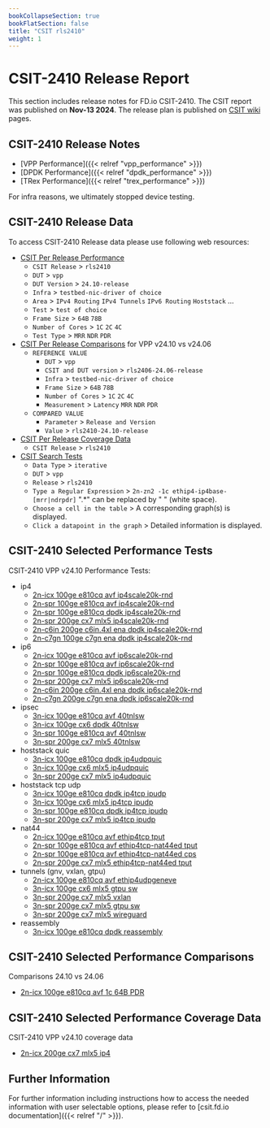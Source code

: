 ```yaml
---
bookCollapseSection: true
bookFlatSection: false
title: "CSIT rls2410"
weight: 1
---
```


# CSIT-2410 Release Report

This section includes release notes for FD.io CSIT-2410. The CSIT report
was published on **Nov-13 2024**. The release plan is published on
[CSIT wiki](https://wiki.fd.io/view/CSIT/csit2410_plan) pages.

## CSIT-2410 Release Notes

- [VPP Performance]({{< relref "vpp_performance" >}})
- [DPDK Performance]({{< relref "dpdk_performance" >}})
- [TRex Performance]({{< relref "trex_performance" >}})

For infra reasons, we ultimately stopped device testing.

## CSIT-2410 Release Data

To access CSIT-2410 Release data please use following web resources:

- [CSIT Per Release Performance](https://csit.fd.io/report/)
  - `CSIT Release` > `rls2410`
  - `DUT` > `vpp`
  - `DUT Version` > `24.10-release`
  - `Infra` > `testbed-nic-driver of choice`
  - `Area` > `IPv4 Routing` `IPv4 Tunnels` `IPv6 Routing` `Hoststack` ...
  - `Test` > `test of choice`
  - `Frame Size` > `64B` `78B`
  - `Number of Cores` > `1C` `2C` `4C`
  - `Test Type` > `MRR` `NDR` `PDR`
- [CSIT Per Release Comparisons](https://csit.fd.io/comparisons/) for VPP
  v24.10 vs v24.06
  - `REFERENCE VALUE`
    - `DUT` > `vpp`
    - `CSIT and DUT version` > `rls2406-24.06-release`
    - `Infra` > `testbed-nic-driver of choice`
    - `Frame Size` > `64B` `78B`
    - `Number of Cores` > `1C` `2C` `4C`
    - `Measurement` > `Latency` `MRR` `NDR` `PDR`
  - `COMPARED VALUE`
    - `Parameter` > `Release and Version`
    - `Value` > `rls2410-24.10-release`
- [CSIT Per Release Coverage Data](https://csit.fd.io/coverage/)
  - `CSIT Release` > `rls2410`
- [CSIT Search Tests](https://csit.fd.io/search/)
  - `Data Type` > `iterative`
  - `DUT` > `vpp`
  - `Release` > `rls2410`
  - `Type a Regular Expression` > `2n-zn2 -1c ethip4-ip4base-[mrr|ndrpdr]`
    ".*" can be replaced by " " (white space).
  - `Choose a cell in the table` > A corresponding graph(s) is displayed.
  - `Click a datapoint in the graph` > Detailed information is displayed.

## CSIT-2410 Selected Performance Tests

CSIT-2410 VPP v24.10 Performance Tests:

- ip4
  - [2n-icx 100ge e810cq avf ip4scale20k-rnd](https://csit.fd.io/report/#eNrtVstOwzAQ_JpwQYvsrUO4cGjJfyDjbGlEmpq1G1G-HreqtIkAqUgtvfjgl2asHe9oJIe4YXoO1D0W5aKoFgVWbZOmYja_TQt3AY1WMHgPaO7SjqkjGwiwh9Z9gFbqldBretDKvYMdltB6A_fmBbQDiqv9KY3gbEeo3oD7BvqG9yXw6VjiWz1Bm20UNKmYIAOxgBN5QvOr3Yjzm2jhWyYrF5JygSKFkZif3ybsJds1hfaT5ErqiuAuNV4g7aZ14s6P0GPDqvrA-CeXfHbpby75y7mEOUunu4TXyhLmLJ3LpQtmyeQsne6SuVaWTM7SuVySLJX1Tb_h9eGvV9ZfVxOuLg)
  - [2n-spr 100ge e810cq avf ip4scale20k-rnd](https://csit.fd.io/report/#eNrtVstqwzAQ_BrnUrZIWznupYem_o-iypvG1HHUlWpIv75KCKxNUkghaS466MWM2NEOAwpxw_QaqHsqykVRLQqs2iZNxcPzXVq4C2i0gsF7QHOfdkwd2UCAPQTPoJV6J_SaHrVyn2CHJbTewNy8gXZAcbU7pRGc7QjVB3DfQN_wrgS-HEoc1RO0-YqCJhUTZCAWcCJPaH61HXF-Ey18y2TlQlIuUKQwEnP6bcJesl1TaL9JrqSuCO5S4wXSblonbv0IPTSsqveMf3LJZ5f-5pK_nkuYs3S-S3irLGHO0qVcumKWTM7S-S6ZW2XJ5CxdyiXJUlnP-g2v93-9sv4Bi3Gu-g)
  - [2n-spr 100ge e810cq dpdk ip4scale20k-rnd](https://csit.fd.io/report/#eNrtVkFOwzAQfE24oEW2cQgXDi35BzL2QqOm6bI2lcrrcatKmwg4RGrpxYc4tmZXM97RSI5py_gSsX-q6mXVLCvTdCEv1f3iNv-4j8ZqBTsiMPYu7xh7dBHBDBCJQSv1joY0PmrlPyBQWENHFh7sK2gPmFaHU_6idz0atQYeAgyBDxzm-cTxg1DQ8JkEzTImyA5ZwIk-KaPVflTzp2ppcIxOOrJ0gRLGkZrfLyfVb-w2GLsvlJY8FsF9Hr1A2k950p5G6GliTXus-C-fqPg00ye6oE-m5GmGT-ZqeTIlT2fz6ZJ5siVPM3yyV8uTLXk6m0-Sp7q9Gba8Ob776vYbCISzwg)
  - [2n-spr 200ge cx7 mlx5 ip4scale20k-rnd](https://csit.fd.io/report/#eNrtVstqwzAQ_Br3UjbYG7k-9dDU_xEUeZuYyo5YqSbp11cJgbVpezDkcdHBssTsMqMdBuTDnmntyb5m5SqrVhlWbROXbPn2HH9sPaoih8E5QLWIOyZL2hNgD94xYJ5vCV1hDtVAOkBnDyW0TsGL2kBhgMLudIqfN9oS5p_AfQN9wycSfL-Q_GIUtPkKgkYdE2QgFnAiUMrc7jiq-V-2dGgmLS1Ru0CB_EjO37eT6g_WHfn2m6QlzkVwE4cvUGGmPOHoRuhlZFV9rribUy45Ndcpd0unMGVqjlP4uExhytT1nLppplTK1Byn1OMypVKmrueUZKqsn_o9d-c3YFn_AP69vbI)
  - [2n-c6in 200ge c6in.4xl ena dpdk ip4scale20k-rnd](https://csit.fd.io/report/#eNrtl91qwzAMhZ8muxkasZo0u9nFurzH8GxtDU1dYaeF7unnhIISuo0V2rUXvsgf5wQp-jiIhG7j6TVQ-5SVi6xaZFg1Np6y2fN9vPg2YKFy2DEDFg_xzlNLOhCgAzNvHGCef5BiRU6DZbuChgtQpXp8A2WAumX_HI9gdEuYr8A7C876vga-HGocFRTVbjtRYxsTZUdexEl_YuPlfuT5oWuxa09a_LFxkToKo16-_zRxv3u9ptB8krwyjEUcJo5-JJpppW7PI_UwsaoeHP_FiROnEznxBTlhytMJnPBqecKUp7Nxukye5kXaTkeU4lBuaTf9zogToxvYSz2jtJX-zgivlKO0kc7FSHJU1ndu49fDf1NZfwEQ_pKp)
  - [2n-c7gn 100ge c7gn ena dpdk ip4scale20k-rnd](https://csit.fd.io/report/#eNrtl91qwzAMhZ8muxkasZosu9nFurzH8GytDU1dYaeF7unnhIISuo0V2rUXvsgf5wQp-jiIhG7j6S1Q-5yV86yaZ1g1Np6y2ct9vPg2YKFy2DEDFg_xzlNLOhCgA1MtHKg8X5BiRU6DZbuChgtQpXp6B2WAumX_HI9gdEuYr8A7C876vga-HmocFRTVbjtRYxsTZUdexEl_YuPlfuT5oWuxa09a_LFxkToKo16-_zRxf3i9ptB8krwyjEUcJo5-JJpppW7PI_UwsaoeHP_FiROnEznxBTlhytMJnPBqecKUp7NxukyeHou0nY4oxaHc0m76nREnRjewl3pGaSv9nRFeKUdpI52LkeSorO_cxq-H_6ay_gI0X5KJ)
- ip6
  - [2n-icx 100ge e810cq avf ip6scale20k-rnd](https://csit.fd.io/report/#eNrtVstOwzAQ_JpwQYvsrUN64UCb_0DG2dKINDVrE1G-HreqtIkAqUgtvfjgl2asHe9oJIe4ZXoK1D0U5aKoFgVWbZOmYvZ4mxbuAhqtYPAe0NylHVNHNhBgD637AK3UC6HXNNfKvYEdVtD6e6jmz6AdUFzvT2kEZztC9QrcN9A3vC-By2OJb_UEbd6joEnFBBmIBZzIE5pf70ac30QL3zJZuZCUCxQpjMT8_DZhr9huKLSfJFdSVwR3qfECaTetE3d-hB4bVtUHxj-55LNLf3PJX84lzFk63SW8VpYwZ-lcLl0wSyZn6XSXzLWyZHKWzuWSZKmsb_otbw5_vbL-Au7lrrI)
  - [2n-spr 100ge e810cq avf ip6scale20k-rnd](https://csit.fd.io/report/#eNrtVstqwzAQ_Br3UrZIG7nOpYek_o-iypvG1HHUlWJIv75KCKxNW0ghaS466MWM2NEOAwpxy_QSqHsqymVRLQus2iZNxWxxnxbuAhqtYPAe0DykHVNHNhBgD8EzaKXeCL2muVbuA-ywgtY_QjV_Be2A4vpwSiM42xGqd-C-gb7hQwl8PpX4Vk_QZhcFTSomyEAs4ESe0Px6P-L8Jlr4lsnKhaRcoEhhJObntwl7xXZDof0kuZK6IrhLjRdIu2mduPcj9NSwqj4y_skln136m0v-ei5hztL5LuGtsoQ5S5dy6YpZMjlL57tkbpUlk7N0KZckS2V91295c_zrlfUXI1Kvfg)
  - [2n-spr 100ge e810cq dpdk ip6scale20k-rnd](https://csit.fd.io/report/#eNrtVkFOwzAQfE24oEW2cUgvHCj5BzL2QqOm6bI2lcrrcatKmwg4RGrpxYc4tmZXM97RSI5py_gSsX-s6mXVLCvTdCEv1f3Tbf5xH43VCnZEYOxd3jH26CKCGSASg1bqHQ1pXGjlPyBQWENHD9AsXkF7wLQ6nPIXvevRqDXwEGAIfOAwzyeOH4SChs8kaJYxQXbIAk70SRmt9qOaP1VLg2N00pGlC5QwjtT8fjmpfmO3wdh9obTksQju8-gF0n7Kk_Y0Qk8Ta9pjxX_5RMWnmT7RBX0yJU8zfDJXy5MpeTqbT5fMky15muGTvVqebMnT2XySPNXtzbDlzfHdV7ffoyy0Rg)
  - [2n-spr 200ge cx7 mlx5 ip6scale20k-rnd](https://csit.fd.io/report/#eNrtVkFOwzAQfE24oEXJ4mAuHFryD2SchUY4qbU2UcvrcatKmwg4RGrpxYc4tmZXM97RSA5xy_QSyD0V9brQ6wJ116aluF_dph-7gKoqYfQeUN2lHZMjEwhwgOAZsCzfCX1ld3okE6F3uxo6_wD68RUqCxQ3h1P6gjWOsPwAHloYWj6Q4POJ5AejoO1nFDTpmCEjsYAzgVLmN_tJzd-ypcMwGWlJ2gWKFCZyfr-dVL-x6Sl0XyQtaS6C2zR8gSo754l7P0FPI9PNseLfnPLZqaVO-Us6hTlTS5zC62UKc6bO59RFM6VyppY4pa6XKZUzdT6nJFN1czNsuT--AevmG5xKvjY)
  - [2n-c6in 200ge c6in.4xl ena dpdk ip6scale20k-rnd](https://csit.fd.io/report/#eNrtV8tqwzAQ_Br3UrZY2zjqpYem_o-iSNvGxFGEpAbSr49iAmuTBBqwmx508IsZs-MdhsEhbj19BGpfi2pRyEWBsjHpVDy_PaaLbwPORAk75wBnT-nOU0sqEKAFPW8sYFl-kXCCrALjzBoaNwdRiZclCA0UV8fndAStWsJyDd4asMYfZ-D7acbZQEbNd2Q0yRggO_IMDvQxza32Pc4V1UxXnhTzk3CGIoWelsufxuxPrzYUmh_iV7q1MEOn1fdAPZwU966HnjYm647xVz657NONPrkJfcKcpxt8wrvlCXOeRvNpmjzJ3E7nLsn_1U0yN9OIHk2Xo9xKv_cI75Sj3EhjecQ5quoHu_Wb7r-pqg8Zh5Mx)
  - [2n-c7gn 200ge c7gn ena dpdk ip6scale20k-rnd](https://csit.fd.io/report/#eNrtV8tqwzAQ_BrnUjZY27jqpYem_o-gStvExFGEpAaSr69iAmuTFhqwmx508IsZs-MdhsEh7j2tArUvRbUs5LJA2Zh0Kh5fH9LFtwEXooSDc4CLebrz1JIKBGhBy7UFUZZrEk6QVWCc2ULjnkBU4vkdhAaKm_NzOoJWLWG5BW8NWOPPM_DtMuNqIKPmMzKaZAyQA3kGB_qY5jbHHucH1UxXnhTzk3CGIoWelu8_jdkfXu0oNCfiV7q1MEOn1fdAPZwUj66HXjYm647xVz657NONPrkJfcKcpxt8wrvlCXOeRvNpmjzJ3E7XLsn_1U0yN9OIHk2Xo9xKv_cI75Sj3EhjecQ5quqZ3ftd999U1V886JMR)
- ipsec
  - [3n-icx 100ge e810cq avf 40tnlsw](https://csit.fd.io/report/#eNrtmM1OxCAQgJ-mXsyYwlK7Fw-ufQ_D0tldkv4gYN369NK6CW2MiZql9cClP5kBBr58yQRjW43PBquHJNsl-S6huSzdI9k83rqXrgxlJIVOKaDszn1prJAbhE0DUpyBpOkRqSK4Jal4Ad4dQOhe2RZIRrZ7IALQnqRiUhkULLVNZd7A_e-HSWRjgaOh2f1R1NCUeliZPl1W_lKGj5av1kddcbNIh9oHZ1X7NHXqfc63e_H5XCP3Az636KMWzaSen27Yjz9oXqOR7-gnGY_PZwiHaRIU87VtrybRyznmxZixLlMVmV6FqQrMlEZPAzClq3pKo6eLMw3tKYueBmDKVvWURU8XZxrOU1nLc2x7_4p0OL3_1vX-mmiU9CpEAzsaW94AROmajsaGd3GigR2N7W4AomxNR2OzuzhR72hW3DStrse73qz4AI6LK34)
  - [3n-icx 100ge cx6 dpdk 40tnlsw](https://csit.fd.io/report/#eNrtmEtOwzAQQE8TNmhQ7DqkGxaU3AOlztBa5GNsUxpOjxMqTSqEBKhOWHiTj2Zsj_30pJGt6ww-WqzvkmyT5JuE56ryj2R1f-1fprZcsBQOWgMXN_7LYI2lRVi1oOQRWJrukGuGa5bKF6h09QzS9Np1wDK23gKTgG6vtFDaohSpa2v7Bv5_O8yiWgclWp7d7mQDbWWGpfnDaekvdVC0enUU9dWdRQ5oKHhWNqXpfU8532-GBpQGSxrxuUeKOrSTgn66Yxr_ZMoGrXpHmmQ8P8qQHtQkKM_Xdr2eRE8HmRdjxsJUdaR6Gao6NFUeXQ1BlS_rKo-uzk81uKsiuhqCqljWVRFdnZ9qQFdVo46xBf4z1OH4_l0H_GumUdTLMA3taWx_QzDli3oam9_5mYb2NLa-IZiKRT2Nje_8TMnTrLhqO9OMd8BZ8QG4PzUO)
  - [3n-spr 100ge e810cq avf 40tnlsw](https://csit.fd.io/report/#eNrtmM1OxCAQgJ-mXsyYwlK7Fw-79j0MpbO7JP1BwGp9emndhG2MiZql9cClP5kBBr58yQRjO41PBuuHJNsn-T6huazcI9nsbt1L14YykkKvFFB257401sgNwqYtwSgNJE2PSBXBLUnFM_D-AEIPynZAMrItgQhAe5KKSWVQsNS2tXkF91-Os8jWAkdDs_ujaKCt9Lg0fTwv_aUOH61erI-66maRHrUPzsr2aeo0-JzvN-MHcI3cj_jco49aNBcF_XTHfvxB8waNfEc_yXR-PkM4UBdBMV_bDuoiej7IvJgyVqaqItXrUFWhqdLoagiqdF1XaXR1earBXWXR1RBU2bqusujq8lQDuiob-RZb4D9DHY_v33XAv2YaRb0O09CexvY3BFO6qqex-V2eaWhPY-sbgilb1dPY-C7P1HuaFTdtp5vpDjgrPgDBrzZG)
  - [3n-spr 200ge cx7 mlx5 40tnlsw](https://csit.fd.io/report/#eNrtmM1OxCAQgJ-mXsyYlgXrxYNr38OwdNwl6Q8BrK1PL62b0MbEaFzEA5f-ZAYY-PIlE4ztNT4ZbO4zts_KfUZKWbtHtnu4di_dGEKLHAalgNAb96WxQW4Qdh0HozSQPD8iUYUYywG5hbYZGQg9KdtDwYq7AxQC0J6kolIZFDS3XWNewf0f5nlkZ4GjIez2KFroaj0vTh7Pi3-qxEfrF-ujrr5NZEDtg5vCfZo6TT7nq-34IVwj92M-dumjFs2qpO_u2Y9_1rxFI9_QT7KcoM8QDtYqKLZr20mtouejLKslIzpZlcheiqwKT5YkZ8OQJbGdJcnZGGT_wFmanA1DlsZ2liZnY5AN6qxs5Zha41-AnQ_wH3bGP-aahL0U1_C-prY4DFcS2dfUFMfgGt7X1BKH4Uoj-5oa4hhcva-suup63S53xqx6B3wFU54)
- hoststack quic
  - [3n-icx 100ge e810cq dpdk ip4udpquic](https://csit.fd.io/report/#eNrlVctuwyAQ_Br3Um0FxJZz6aGJ_6PCsK1RSExYHDX9-hIr6tpqc80hvgDSzOxrtIJSH_Gd0L8W1aaoN4Wqnc1HsXp7zlf0pEop4BQCqPIlvyJ61ISwOoAzXyCF-EQVJK6lMEewwe6g6ylR0mYHUq1FC9IApg5cKAcbjoMz7SVADomm66ENdMmnttd8f5IzaofEaNbPkBNGBme1Mi10Z-bc7oAFOqJmxW9jTEhIk5put8mKj6j3SO4bWTaOiRkmWzIBzTxbOocJep1e3YyMO_lHRnvMfC8FLcDH_9p9UD-XZecju7ms5bzzblbN06GP-_HPrJofsq8JmA)
  - [3n-icx 100ge cx6 mlx5 ip4udpquic](https://csit.fd.io/report/#eNrlVUFuwyAQfI17qbYCYte99NDU_6gw3taoOKYsjpy8PsSKurbaXHNwLoA0M8zujhAU-4AfhO41K7ZZuc1UaZu0ZJu3x7QFRyqXAvbeg8qf0imgQ00Imx1YM4IU4guVl2Z8bkbo3FhA21OkqM03SPUiapAGMLZgfT40_mewpj7r041o2h5qT2c79X6x--PNaDNERpN-gewxMLgolWm-PTDnagPM1wE1C377YkJEmpV0vUtWfAbdIdkjsmyaEjNMCmQGmqVbPPgZehleWU2M26RHRjuUwjgpaP0p_tftOtO8qzBXnOVdPcwbv8uietj1oZv-yqI6AfRwCYg)
  - [3n-spr 200ge cx7 mlx5 ip4udpquic](https://csit.fd.io/report/#eNrlVctugzAQ_Bp6qbayHRC99NCE_4iM2RRUExyvQUm-Pg6KsqA-jjmEi21pZvY1WplC53FLaD-SbJ3k60TlTRWPZPX5Gi9vSaVSwOAcqPQtvjxa1ISw2msg50EJ8YXKSXPMB9QBWnvMoO4oUNDmG6R6FyVIAxhqaFzaV-7QN6a8hohB0dQdlI6uGdXmlvFHekarPjAa9TNkQM_grFqmufrEnP96YIn2qFlzb40JAWlS1d-NsmLndYvUnJFl46CYYaItE9DMs4WTm6C3-eXFyHiYh2S0RSmMlYIW4eVvDT-tp0uz9LkdXdqSPnhHs-Jl3_l2_EOz4gIXGRPI)
- hoststack tcp udp
  - [3n-icx 100ge e810cq dpdk ip4tcp ipudp](https://csit.fd.io/report/#eNrlVUFuwyAQfI17qbYCbNe99JDU_4gwbGorJKYsiZK-vsSKuraqNKf2EF8AMTPsDiMExT7gitC9ZuUyq5aZqjqbhixfPKYpOFKFFHDwHlTxlFYBHWpCyHfQmSNIId5ReYkvUpgPsN5uoO0pUtRmA7J4Fg1IAxhb6HwRjW_OYmd9OqfXNm1iWOfQeDoXVW-Xoj86YNTuI6OprwlywMDgpGGm-fbEnOs2WKADalZ8u2NCRBr1dMMry9ZBb5G6T2TtcGHMMCmcEWimJePJj9DLFVb1wPiHJMloh9I4KWgugf5m-T5y3dv5vNBrXu8mybm90BuW_z7Xsn7Y9WE7_KVl_QXVthDe)
  - [3n-icx 100ge cx6 mlx5 ip4tcp ipudp](https://csit.fd.io/report/#eNrlVcFuwyAM_ZrsMnkCkjSnHdblPyYC7hKNNAjTKt3Xj0bVnGjqeuqluQDiPWM_P1lQHAJ-ELrXrNxm1TZTVWfTkuVvz2kLjlQhBRy9B1W8pFNAh5oQ8j10ZgQpxCcqL824sSP0biyhHShS1OYLZLERDUgDGFvofBGNb86xzvr0zKBtusSwy6HxdM6p3i85_xTAqD1ERlNZC-SIgcFFvUzz7Yk5V1UwXwfUHPArjgkRaVbSDakctgu6R-q-kWOnfjHDJGtmoFmmjCc_Qy8drOqJcX8fyWiH0jgpaCV2_qf4IVw92NVM5zWpj-LjyqbzhuL7u1rWT_sh9NMfWtY_-TAQzg)
  - [3n-spr 100ge e810cq dpdk ip4tcp ipudp](https://csit.fd.io/report/#eNrlVctOwzAQ_JpwQYvsPAgXDpT8B3LsLYnqNovXrVS-Hjeq2ESI9gSH5mJbnhnvjkeWOQ4B3xj9c1atsnqV5XXv0pAVL_dpCp7zUis4EEFePqRVQI-GEYpdC0wBtFLvmJPGJ63sBzhyG-gGjhyN3YAuH1UL2gLGDnoqo6X2pPaO0kGDcWkTw7qAlvhUNX89V_3RgqBuHwVNjc2QAwYBZx0LjbqjcC74EIUJaETybU8IEXnS1BWzIlsHs0XuP1G0440Jw6Z4JqCdl4xHmqDnO6ybkfEfWbI1HrX1WvFiIr3k-UaS3bsFvdLfzN5Olot7pVc8_32yVXO3G8J2_FOr5gvbwBR2)
  - [3n-spr 200ge cx7 mlx5 ip4tcp ipudp](https://csit.fd.io/report/#eNrlVUFuwyAQfI17qbYCbNenHpr4HxWGTW0Vx4glVtLXl1hR11bV5NQe4gsgZobdYYSgOAR8I3QvWbnJqk2mqs6mIctfH9MUHKlCChi9B1U8pVVAh5oQ8r0G8gGUEO-ovDTHakQdoXfHEtqBIkVtPkAWz6IBaQBjC50vovHNWe6sTycN2qZNDLscGk_nsmp7KfujB0btITKaOlsgIwYGFy0zzbcn5lwzwhIdULPm2x8TItKsqxtuWbYLukfqPpG105Uxw6SAZqBZlownP0Mvl1jVE-Nf0iSjHUrjpKD1hHrN9L1ke7Breqm_ub2jNNf3Um-Y_vtsy_phP4R--lvL-gvvbhsO)
- nat44
  - [2n-icx 100ge e810cq avf ethip4tcp tput](https://csit.fd.io/report/#eNrtVctqwzAQ_Br3UrZIsiT70kNS_0dQ5E1tcJytpJikX185DcimGAotLYRc9JpZ7Y6GRT4cHG48ds-ZWmfFOhNFW8chy1ePcXKdF5IzGIhAyKe4ctih8Qiih9aegDP2ioI4lpzZNzDDDlqS4_EWuAUMTdwGS-PpdoxrOBMSSOfgtVRcQKBjgL52Y1Lxck36pYKE1seQ0FjXDBnQJXBWcKJRc55wlmQkvnFoUkDUkaCAflLMN8Wm8J0ze_TtO6Y7xodLBBvNmWB2njmcaYJen7CoLox_c5LuTv7USfpzJ7VSuf5UJ7koC13edlsu6L2Zzlzyk-5-_mp_quqhP7j95e9U1Qdh8vTb)
  - [2n-spr 100ge e810cq avf ethip4tcp-nat44ed tput](https://csit.fd.io/report/#eNrtVctqwzAQ_Br3UrZYsiT70kNS_0dR5U1tcJytpBjSr6-cBtamGAotLYRc9JqRdmeHRSEePD4H7B8zvc3KbSbLrklDVmzu0-T7IJXIYSQCqR7SymOPNiDIAQJ5EHn-ipIEViJ3b2DHHXSkpuMXEA4wtmkbHcFgo1LYQCtyqYBMAcEoLSREOkYYGj8FlU-XoF8yYLQ5RkZTXgtkRM_gImGmUXuacdZkMN96tHwhyWEoYpgl802xfH3n7R5D9478xlQ4Jrhkzgxzy8jxRDP0UsKyPjP-zUm6OflTJ-nPnTRaF-ZTnRKyKk113W25ovdqOnPNT7r5-av9qeu74eD3579T1x93qPPD)
  - [2n-spr 100ge e810cq avf ethip4tcp-nat44ed cps](https://csit.fd.io/report/#eNrtVdtqwzAM_ZrsZWjYju3kZQ_r8h_Fc9QlkKaa7QXar5_XFZSwFQYbG5S--MKRfHR0EI5pF3AdcbgvzKqoVoWq-jYvRflwm7cwRKWlgIkIlL7Lp4ADuoigRogUQArxjIok1lL4F3DTBnrSYPUTSA-YunxLnmB0SWtsoZNCaSBbQrTaSAWeIoxteKdUjyfKT_yMtq-J0VzVApkwMLgol8Oo289izongeBfQcUJWw1DCOCvme1o5exPcFmN_QH4id41xn41hSPolb9rTDD01sGqOEf_kIl1d_JmL9NcuWmNK-yFNS1VXtr7ocfxa7oVM5Bkv6erlL86laW7GXdge_0rTvAEWLe5T)
  - [2n-spr 200ge cx7 mlx5 ethip4tcp-nat44ed tput](https://csit.fd.io/report/#eNrtVctqwzAQ_Br3UrZIsh659JDU_1FUeVsbbGeRFJPk66OkAdkUQ6GFQMhFD2ZXO7PDohC3Ht8Ddq-F2hRmUwjT1mkpyvVz2nwXhOQMRiIQ8iWdPHZoA4IYIJAHwdgXCuJub0a0Efpur6AlCZyxD-AOMDbpGh3BYKOUWEPDmZBAuoSgpeICIu0iDLU_lxVv17I_OGS03sWMJmYzZESfwRnlHEbNYRKzLCRnWI82pyRBGYoYJnR-KTenf3rbY2iPmN84ty4HuGTQBHPzyvFAE_TaRFNdIm7oJj3c_LubdAM3tVKl_tYnuVgZvbr38VxQfEcTuuQpPTz95zlV1dOw9f3lL1XVCd5X_ZM)
- tunnels (gnv, vxlan, gtpu)
  - [2n-icx 100ge e810cq avf ethip4udpgeneve](https://csit.fd.io/report/#eNrtVsGKwjAQ_ZruZZmlia3dyx7U_ofEdNRCjWOSFvXrN5XCtCvCHgSh9ZKEvDeZmTweifNHi2uH1U-ULqNsGcmsLMIQzRafYbKVk4mIoSECmXyFlcUKlUOQBkp9BhHHO5Qk8FvE-gSq2UJJydrXxmDlYJ5sQGhAvw-70M11QTs02CCIeSC2AZv2SFPYNrNcdZnvymC0qD2jobgB0qBlcFA102h_6XEe9cJ8ZVFxQK9Fpnh0vaL-1TIHb606oCuvyCeEu2NcB5kYEnqY1l-oh3b3mOU3xms1pbemT9GUXqvp9Gw6dpdOz6Qj96hMp_eYDnseo0__qEpvVZ_t1TT_MEd7uP1_0_wXSh8bEQ)
  - [3n-icx 100ge cx6 mlx5 gtpu sw](https://csit.fd.io/report/#eNrtlkFuwyAQRU_jbqqpDMHxqosmvkfk4GliCZMR4NTp6YujSGOr7SJVmmzYGIv_YQaevoQPB4cbj-Y1K1ZZucpk2Tbxky3enuPgjJdK5HAkAqle4p9Dg7VHWFho9QAiz3coSehh2QzQmaGAltQm9Nai8bBUWxAaMOzj7C5Q7z9GfTvuYBs3FpLrS6FvVVlt-sBq7GWmHNGxOGuSbbQ_sefX1tlfO6x5weREbAnoJ039dEL2vru6Q99-Ii-IN8O6jhBYEnpeJZxool6urazOjrsSo0TsL8To_4nJlLHriMlHZ0ymjN2S2B0yplLGriOmHp0xlTJ2S2KcsaJ6sgfXnd-MRfUFdTvbvg)
  - [3n-spr 200ge cx7 mlx5 vxlan](https://csit.fd.io/report/#eNrtVcFuwjAM_ZpymTy1oV1PHAb9D5SmHlRKg-WEquzrF1glt0Jw4YCEuCRRnl_s5ycrPhwYtx7tKinWSblOVNk2cUmW3x9xY-tVnqXQE4HKP-OJ0aL2CEunwRODStMdKsrMUPaoA3R2KKClfBuOzqH18JXXkBnAsI-3_WC1A6vqpo6PdNpYduAaPmdUmzHjVXpBm2MQNBY1Q3pkAWfVShjtTxJzT4NQNKMWzkSahAT0k7puSxXGD-sOffuLQouNEtxEWwTKzDxXONEEHftXVpeI53hIbw8f8pCe4-FgzsJefAL_Rb7U7I2-0du3h-etqBbuwN3l_yuqPw8r_Zs)
  - [3n-spr 200ge cx7 mlx5 gtpu sw](https://csit.fd.io/report/#eNrtlt2KgzAQhZ_G3iyzaBrXq73Y1vcoqc62QkyHJNqfp99YCqN0WehSpBe5MeI540zycSDOHyxuHOrPJF8lxSoRRVOHR7L8eguL1U7ILIWeCIR8D28WNSqHsDQKHFkQabpDQVl1KnpUHlp9yqEhufGdMagdfMgtZBWg34evO0-dOw76dviJqe3QS6xvve4as1p3ntUwzkTp0bI4mZNttD-z56_puURZVFwz2hRbPLrRXL9tkr3fVrXomgtyQTgc1quAgqWsmnbxZxqpt5Mryqtjbm4Uuf2TG83CTcS8PcxNvEDeRMzbk7nNkzcZ8_YwN_kCeZMxb0_mxnnLy4U52PZ6r8zLH3f46x4)
  - [3n-spr 200ge cx7 mlx5 wireguard](https://csit.fd.io/report/#eNrtVl1rwyAU_TXZy3BEG4kvfVib_1FsvGsDxsrVpO1-_Uwo3ITB9jJWaPqi4jnX-3E4YIgnhF0Au87kJis3mSgbk5Zs9f6aNrRBFDxnvfdMFG_phGBBB2Arp1nwyESeH0B4Xl_KHnRkrb1I1vhiFzvnwAbGJVd7xmsG8ZjuO-PPDcKh02h4nkdnw3ng74dHncEht9jecn8rhFDTRUJTeTOkByRwVjfR_PFKnJ-6oRCNoClm0iRRIoRJXb-3TJEfqFsIzSdQ-Dg6YtRJqglYz7PGq5-gt0mW1ci4t67-qesf6ervquvi3LoAry7OqY_vU7U0n6rH96lamk_VP_tUVi_uhO34D5bVF21oK00)
- reassembly
  - [3n-icx 100ge e810cq dpdk reassembly](https://csit.fd.io/report/#eNrtVkFOwzAQfE24oEWx65BeOFDyD5Q4S2uROIttCuH1uKHSJkJckNLmkIttecar2R2NZB86h88em4ck2yX5LpG5qeOSbB5v4-YaL5VI4UgEUt3Fk8MGS4-wsWD0J4g03aMkgVuR6jeoqX4F7XoKHYhMbCsQGjAcDClDHnWkp8E2_gPiTXWqY2yAEr3M7ve6jdVL77Gtmh5s7U465NNZxy9RjNbvgdEodYIc0TE46YFpdOiZ83dn_KCMQvnFT8OMBvQjQf9qn4u9uLJFb76QKw6TZYaOFo5APRUSehqh56nmxcBYkt-0-j2D3zS333LN92X9ltfNt1zzvSS_Z8-3WvN9Wb_VdfOt1nwvyW_Od1bc2M61wz89K74BQnZUXQ)

## CSIT-2410 Selected Performance Comparisons

Comparisons 24.10 vs 24.06
- [2n-icx 100ge e810cq avf 1c 64B PDR](https://csit.fd.io/comparisons/#eNqNkNEOgiAUhp9Gb5oNSLObLjIfoLVegOGxsSnSAV319IFaZFdt7MDP-Q7n8BtoQFio9lFeRCxHqAFBCXDnaHNYTbcG7Kwv2LvUcTVe-krZqQVa9W_UbYPWXky8ywyAIYmNYSnZJixdu4juNW4g4FLVyAPNVCLFPaGEXIFpCjtKxC3hQx0qRIefsTM_Cz16mZVzvsbWyOcS2abFgrH2oZfEqTzPRD6ud69Wc_zDJUfxFuz3x4MREzLwpocfXyjxvrj45cvYP1Ydtns_WlbGXW8bCWhm_QJp6Hnp)

## CSIT-2410 Selected Performance Coverage Data

CSIT-2410 VPP v24.10 coverage data
- [2n-icx 200ge cx7 mlx5 ip4](https://csit.fd.io/coverage/#eNpVjsEOwiAQRL8GLwYDWwinHtT-hyG4sSRICSDSv2-JB-plk5k3s5mEDk22ix-JuhFQ0aX9kuF6_gkQnDUD7s14fnKnJYQ_UjB2COLCGY37d52wx8K8HjKeWlMpMPZCCNxUVVBn-nZV9oaOqHvFBtGEmk5pXr4PpzN6s45Etu1Hq6XktAEmgz2f)

## Further Information

For further information including instructions how to access the needed
information with user selectable options, please refer to
[csit.fd.io documentation]({{< relref "/" >}}).
